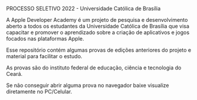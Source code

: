 PROCESSO SELETIVO 2022 - Universidade Católica de Brasília 

A Apple Developer Academy é um projeto de pesquisa e desenvolvimento aberto a todos os estudantes da Universidade Católica de Brasília que visa capacitar e promover o aprendizado sobre a criação de aplicativos e jogos focados nas plataformas Apple.

Esse repositório contém algumas provas de edições anteriores do projeto e material para facilitar o estudo.

As provas são do instituto federal de educação, ciência e tecnologia do Ceará.

Se não conseguir abrir alguma prova no navegador baixe visualize diretamente no PC/Celular.
